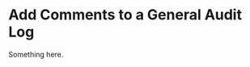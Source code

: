[title]: # (Add Comments to a General Audit Log)
[tags]: # (XXX)
[priority]: # (6197)
# Add Comments to a General Audit Log
Something here.
